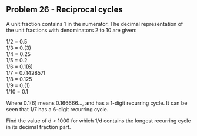 ## Problem 26 - Reciprocal cycles

A unit fraction contains 1 in the numerator. The decimal representation of the unit fractions with denominators 2 to 10 are given:

1/2	= 	0.5  
1/3	= 	0.(3)  
1/4	= 	0.25  
1/5	= 	0.2  
1/6	= 	0.1(6)  
1/7	= 	0.(142857)  
1/8	= 	0.125  
1/9	= 	0.(1)  
1/10	= 	0.1

Where 0.1(6) means 0.166666..., and has a 1-digit recurring cycle. It can be seen that 1/7 has a 6-digit recurring cycle.

Find the value of d < 1000 for which 1/d contains the longest recurring cycle in its decimal fraction part.